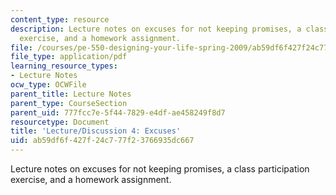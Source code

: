 ```yaml
---
content_type: resource
description: Lecture notes on excuses for not keeping promises, a class participation
  exercise, and a homework assignment.
file: /courses/pe-550-designing-your-life-spring-2009/ab59df6f427f24c777f23766935dc667_MITPE_550iap09_s09_lec04.pdf
file_type: application/pdf
learning_resource_types:
- Lecture Notes
ocw_type: OCWFile
parent_title: Lecture Notes
parent_type: CourseSection
parent_uid: 777fcc7e-5f44-7829-e4df-ae458249f8d7
resourcetype: Document
title: 'Lecture/Discussion 4: Excuses'
uid: ab59df6f-427f-24c7-77f2-3766935dc667
---
```

Lecture notes on excuses for not keeping promises, a class participation exercise, and a homework assignment.

